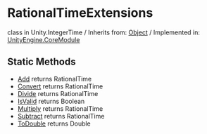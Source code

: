 # RationalTimeExtensions
class in Unity.IntegerTime
 / Inherits from: <a href="https://docs.unity3d.com/6000.1/Documentation/ScriptReference/Object.html">Object</a> / Implemented in: <a href="https://docs.unity3d.com/6000.1/Documentation/ScriptReference/UnityEngine.CoreModule.html">UnityEngine.CoreModule</a>

## Static Methods
- <a href="https://docs.unity3d.com/6000.1/Documentation/ScriptReference/RationalTimeExtensions.Add.html">Add</a> returns RationalTime
- <a href="https://docs.unity3d.com/6000.1/Documentation/ScriptReference/RationalTimeExtensions.Convert.html">Convert</a> returns RationalTime
- <a href="https://docs.unity3d.com/6000.1/Documentation/ScriptReference/RationalTimeExtensions.Divide.html">Divide</a> returns RationalTime
- <a href="https://docs.unity3d.com/6000.1/Documentation/ScriptReference/RationalTimeExtensions.IsValid.html">IsValid</a> returns Boolean
- <a href="https://docs.unity3d.com/6000.1/Documentation/ScriptReference/RationalTimeExtensions.Multiply.html">Multiply</a> returns RationalTime
- <a href="https://docs.unity3d.com/6000.1/Documentation/ScriptReference/RationalTimeExtensions.Subtract.html">Subtract</a> returns RationalTime
- <a href="https://docs.unity3d.com/6000.1/Documentation/ScriptReference/RationalTimeExtensions.ToDouble.html">ToDouble</a> returns Double
